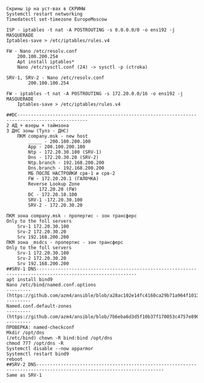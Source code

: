 	Скрины ip на уст-вах в СКРИНЫ
	Systemctl restart networking
	Timedatectl set-timezone EuropeMoscow
	
	ISP - iptables -t nat -A POSTROUTING -s 0.0.0.0/0 -o ens192 -j MASQUERADE
	Iptables-save > /etc/iptables/rules.v4
	
	FW - Nano /etc/resolv.conf
		200.100.200.254
		Apt install iptables*
		Nano /etc/sysctl.conf (24) -> sysctl -p (ctroka)
		
	SRV-1, SRV-2 - Nano /etc/resolv.conf
			200.100.100.254
			
	FW - iptables -t nat -A POSTROUTING -s 172.20.0.0/16 -o ens192 -j MASQUERADE
		Iptables-save > /etc/iptables/rules.v4
		
	##DC------------------------------------------------------------------------------------------------
	2 АД + юзеры + таймзона
	3 ДНС зоны (Тулз - ДНС)
		ПКМ company.msk - new host 
			_____ - 200.100.200.100
			App - 200.100.200.100
			Ntp - 172.20.30.100 (SRV-1)
			Dns - 172.20.30.20 (SRV-2)
			Ntp.branch - 192.168.200.200
			Dns.branch - 192.168.200.200
			МБ ПОСЛЕ НАСТРОЙКИ срв-1 и срв-2
			FW - 172.20.20.1 (ГАЛОЧКА) 
			Reverse Lookup Zone
				172.20.20 (FW)
			DC - 172.20.10.100
			SRV-1 -172.20.30.100
			SRV-2 - 172.20.30.20
		
	ПКМ зона company.msk - пропертис - зон трансферс
	Only to the foll servers 
		Srv-1 172.20.30.100
		Srv-2 172.20.30.20
		Srv 192.168.200.200
	ПКМ зона _msdcs - пропертис - зон трансферс
	Only to the foll servers 
		Srv-1 172.20.30.100
		Srv-2 172.20.30.20
		Srv 192.168.200.200
	##SRV-1 DNS-----------------------------------------------------------------------------------------------------------
	apt install bind9
	Nano /etc/bind/named.conf.options
	---------
	(https://github.com/azm4/ansible/blob/a28ac102e14fc4160ca29b71a964f1013d66dd50/A/namedconf.png)
	---------
	Named.conf.default-zones
	---------
	(https://github.com/azm4/ansible/blob/7b6eba6d3d5f10b37f170053c4757e8907f3cb10/A/%D0%91%D0%B5%D0%B7%D1%8B%D0%BC%D1%8F%D0%BD%D0%BD%D1%8B%D0%B9%20%D1%80%D0%B8%D1%81%D1%83%D0%BD%D0%BE%D0%BA.png)
	---------
	ПРОВЕРКА: named-checkconf
	Mkdir /opt/dns
	(/etc/bind) chown -R bind:bind /opt/dns
	chmod 777 /opt/dns -R
	Systemctl disable --now apparmor
	Systemctl restart bind9
	reboot
	##SRV-2 DNS---------------------------------------------------------------------------------------------------------------------
	Same as SRV-1
